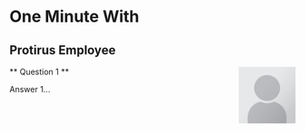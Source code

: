 # One Minute With

## Protirus Employee

<!-- ![Portrait Placeholder](../docs/assets/Portrait_Placeholder.png) -->

<img align="right" src="../docs/assets/Portrait_Placeholder.png" width="100" height="100">

** Question 1 **

Answer 1...